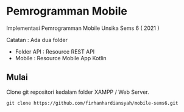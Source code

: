 # Pemrogramman Mobile
Implementasi Pemrogramman Mobile Unsika Sems 6 ( 2021 )

Catatan : Ada dua folder
- Folder API : Resource REST API
- Mobile : Resource Mobile App Kotlin

## Mulai
Clone git repositori kedalam folder XAMPP / Web Server.

````
git clone https://github.com/firhanhardiansyah/mobile-sems6.git
````